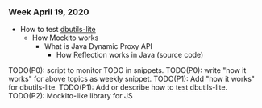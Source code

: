 ### Week April 19, 2020

- How to test [dbutils-lite](https://github.com/Deer-Apple/dbutils-lite)
    - How Mockito works
        - What is Java Dynamic Proxy API
            - How Reflection works in Java (source code)


TODO(P0): script to monitor TODO in snippets.
TODO(P0): write "how it works" for above topics as weekly snippet.
TODO(P1): Add "how it works" for dbutils-lite.
TODO(P1): Add or describe how to test dbutils-lite.
TODO(P2): Mockito-like library for JS